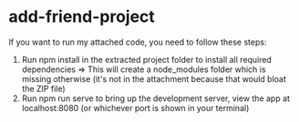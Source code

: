# add-friend-project

If you want to run my attached code, you need to follow these steps:
1. Run npm install in the extracted project folder to install all required dependencies => This
will create a node_modules folder which is missing otherwise (it's not in the attachment
because that would bloat the ZIP file)
2. Run npm run serve to bring up the development server, view the app at localhost:8080
(or whichever port is shown in your terminal)
